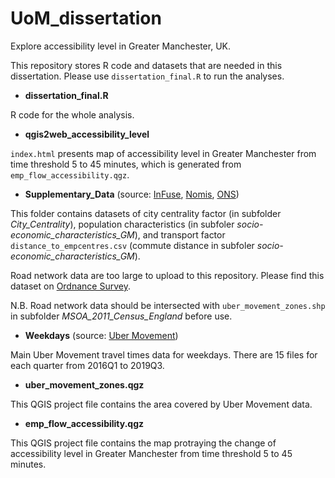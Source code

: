 # UoM_dissertation
Explore accessibility level in Greater Manchester, UK.  

This repository stores R code and datasets that are needed in this dissertation. Please use `dissertation_final.R` to run the analyses.  

- **dissertation_final.R**  

R code for the whole analysis.

- **qgis2web_accessibility_level**  

`index.html` presents map of accessibility level in Greater Manchester from time threshold 5 to 45 minutes, which is generated from `emp_flow_accessibility.qgz`.

- **Supplementary_Data** (source: [InFuse](http://infuse.ukdataservice.ac.uk), [Nomis](https://www.nomisweb.co.uk), 
[ONS](http://geoportal.statistics.gov.uk/datasets/middle-layer-super-output-areas-december-2011-boundaries-ew-bfc-1?geometry=-17.993%252C50.522%252C13.647%252C55.161))  

This folder contains datasets of city centrality factor (in subfolder *City_Centrality*), population characteristics (in subfoler *socio-economic_characteristics_GM*),
and transport factor `distance_to_empcentres.csv` (commute distance in subfoler *socio-economic_characteristics_GM*).  

Road network data are too large to upload to this repository. Please find this dataset on [Ordnance Survey](https://osdatahub.os.uk/downloads/open/OpenRoads).  

N.B. Road network data should be intersected with `uber_movement_zones.shp` in subfolder *MSOA_2011_Census_England* before use.

- **Weekdays** (source: [Uber Movement](https://movement.uber.com/?lang=en-GB))  

Main Uber Movement travel times data for weekdays. There are 15 files for each quarter from 2016Q1 to 2019Q3.  

- **uber_movement_zones.qgz**

This QGIS project file contains the area covered by Uber Movement data.  

- **emp_flow_accessibility.qgz**

This QGIS project file contains the map protraying the change of accessibility level in Greater Manchester from time threshold 5 to 45 minutes.
